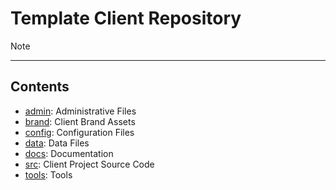 # Template Client Repository

> [!NOTE]
>

***

## Contents

- [admin](admin/): Administrative Files
- [brand](brand/): Client Brand Assets
- [config](config/): Configuration Files
- [data](data/): Data Files
- [docs](docs/): Documentation
- [src](src): Client Project Source Code
- [tools](tools/): Tools
